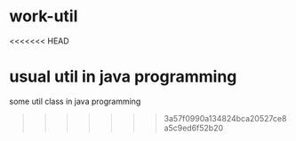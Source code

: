 # work-util
<<<<<<< HEAD

usual util in java programming
=======
some util class in java programming
>>>>>>> 3a57f0990a134824bca20527ce8a5c9ed6f52b20
